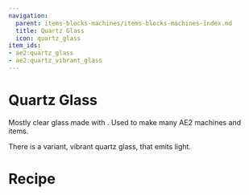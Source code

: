 ```yaml
---
navigation:
  parent: items-blocks-machines/items-blocks-machines-index.md
  title: Quartz Glass
  icon: quartz_glass
item_ids:
- ae2:quartz_glass
- ae2:quartz_vibrant_glass
---
```

# Quartz Glass

<BlockImage id="quartz_glass" scale="8" />

Mostly clear glass made with <ItemLink id="certus_quartz_dust"/>.
Used to make many AE2 machines and items.

There is a variant, vibrant quartz glass, that emits light.

# Recipe

<RecipeFor id="quartz_glass" />
<RecipeFor id="quartz_vibrant_glass" />